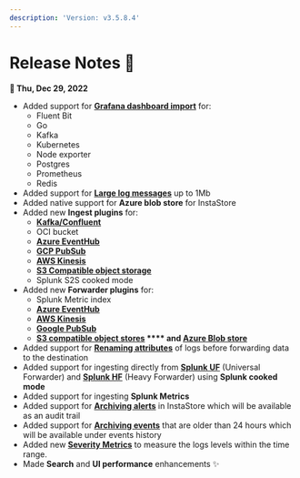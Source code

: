 ```yaml
---
description: 'Version: v3.5.8.4'
---
```


# Release Notes 🚀

**📆 Thu, Dec 29, 2022**

* Added support for [**Grafana dashboard import**](https://docs.logiq.ai/dashboards/import-grafana-dashboards) for:&#x20;
  * Fluent Bit
  * Go
  * Kafka
  * Kubernetes
  * Node exporter
  * Postgres
  * Prometheus
  * Redis
* Added support for [**Large log messages**](https://docs.logiq.ai/data-management/large-log-events-metrics-traces) up to 1Mb
* Added native support for **Azure blob store** for InstaStore
* Added new **Ingest plugins** for:
  * ****[**Kafka/Confluent**](https://docs.logiq.ai/integrations/kafka)****
  * OCI bucket
  * ****[**Azure EventHub**](https://docs.logiq.ai/integrations/azure/azure-event-hubs)****
  * ****[**GCP PubSub**](https://docs.logiq.ai/integrations/gcp-cloud-logging)****
  * ****[**AWS Kinesis**](https://docs.logiq.ai/integrations/kinesis)****
  * ****[**S3 Compatible object storage**](https://docs.logiq.ai/integrations/object-store-s3-compatible)****
  * Splunk S2S cooked mode
* Added new **Forwarder plugins** for:
  * Splunk Metric index
  * ****[**Azure EventHub**](https://logflow-docs.logiq.ai/real-time-stream-forwarding/azure-eventhub)****
  * ****[**AWS Kinesis**](https://logflow-docs.logiq.ai/real-time-stream-forwarding/aws-kinesis)****
  * ****[**Google PubSub**](https://logflow-docs.logiq.ai/real-time-stream-forwarding/google-pub-sub)****
  * ****[**S3 compatible object stores**](https://logflow-docs.logiq.ai/object-store-forwarding/s3-compatible) **** and [**Azure Blob store**](https://logflow-docs.logiq.ai/object-store-forwarding/azure-blob-storage)****
* Added support for [**Renaming attributes**](https://docs.logiq.ai/data-management/rename-attributes) of logs before forwarding data to the destination
* Added support for ingesting directly from [**Splunk UF**](https://docs.logiq.ai/integrations/splunk-universal-forwarder) (Universal Forwarder) and [**Splunk HF**](https://docs.logiq.ai/integrations/splunk-heavy-forwarder) (Heavy Forwarder) using **Splunk cooked mode**
* Added support for ingesting **Splunk Metrics**
* Added support for [**Archiving alerts**](https://docs.logiq.ai/logiq-ui-configuration/audit-trail/alerts-trail) in InstaStore which will be available as an audit trail
* Added support for [**Archiving events**](https://docs.logiq.ai/logiq-ui-configuration/audit-trail/events-trail) that are older than 24 hours which will be available under events history
* Added new [**Severity Metrics**](https://docs.logiq.ai/log-management/explore-logs/severity-metrics) to measure the logs levels within the time range.
* Made **Search** and **UI performance** enhancements ✨
